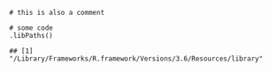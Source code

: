     # this is also a comment

    # some code
    .libPaths()

    ## [1] "/Library/Frameworks/R.framework/Versions/3.6/Resources/library"

